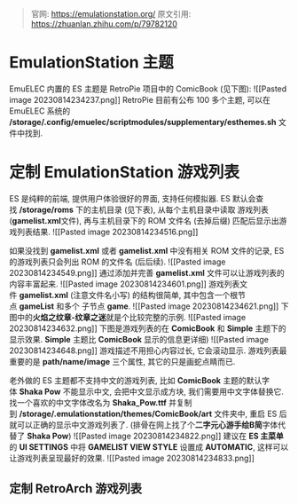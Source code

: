 >官网: https://emulationstation.org/
>原文引用: https://zhuanlan.zhihu.com/p/79782120

# EmulationStation 主题
EmuELEC 内置的 ES 主题是 RetroPie 项目中的 ComicBook (见下图):
![[Pasted image 20230814234237.png]]
RetroPie 目前有公布 100 多个主题, 可以在 EmuELEC 系统的 **/storage/.config/emuelec/scriptmodules/supplementary/esthemes.sh** 文件中找到.

# 定制 EmulationStation 游戏列表
ES 是纯粹的前端, 提供用户体验很好的界面, 支持任何模拟器.
ES 默认会查找 **/storage/roms** 下的主机目录 (见下表), 从每个主机目录中读取 游戏列表 (**gamelist.xml**文件), 再与主机目录下的 ROM 文件名 (去掉后缀) 匹配后显示出游戏列表结果.
![[Pasted image 20230814234516.png]]

如果没找到 **gamelist.xml** 或者 **gamelist.xml** 中没有相关 ROM 文件的记录, ES 的游戏列表只会列出 ROM 的文件名 (后后续).
![[Pasted image 20230814234549.png]]
通过添加并完善 **gamelist.xml** 文件可以让游戏列表的内容丰富起来.
![[Pasted image 20230814234601.png]]
游戏列表文件 **gamelist.xml** (注意文件名小写) 的结构很简单, 其中包含一个根节点 **gameList** 和多个 子节点 **game**.
![[Pasted image 20230814234621.png]]
下图中的**火焰之纹章-纹章之迷**就是个比较完整的示例.
![[Pasted image 20230814234632.png]]
下图是游戏列表的在 **ComicBook** 和 **Simple** 主题下的显示效果. **Simple** 主题比 **ComicBook** 显示的信息更详细)
![[Pasted image 20230814234648.png]]
游戏描述不用担心内容过长, 它会滚动显示. 游戏列表最重要的是 **path/name/image** 三个属性, 其它的只是画蛇点睛而已.

老外做的 ES 主题都不支持中文的游戏列表, 比如 **ComicBook** 主题的默认字体 **Shaka Pow** 不能显示中文, 会把中文显示成方块, 我们需要用中文字体替换它. 找一个喜欢的中文字体改名为 **Shaka_Pow.ttf** 并复制到 **/storage/.emulationstation/themes/ComicBook/art** 文件夹中, 重启 ES 后就可以正确的显示中文游戏列表了. (排骨在网上找了个**二字元心游手绘B简**字体代替了 **Shaka Pow**)
![[Pasted image 20230814234822.png]]
建议在 **ES 主菜单**的 **UI SETTINGS** 中将 **GAMELIST VIEW STYLE** 设置成 **AUTOMATIC**, 这样可以让游戏列表呈现最好的效果.
![[Pasted image 20230814234833.png]]
## 定制 RetroArch 游戏列表
